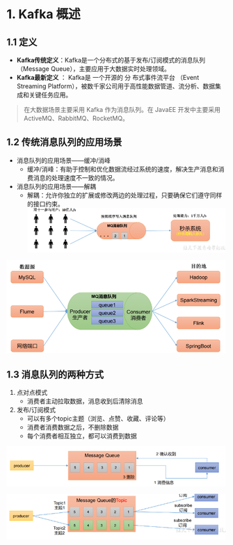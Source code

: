 # 1. Kafka 概述

## 1.1 定义
- **Kafka传统定义**：Kafka是一个分布式的基于发布/订阅模式的消息队列（Message Queue），主要应用于大数据实时处理领域。
- **Kafka最新定义** ： Kafka是 一个开源的 分 布式事件流平台 （Event Streaming Platform），被数千家公司用于高性能数据管道、流分析、数据集成和关键任务应用。

> 在大数据场景主要采用 Kafka 作为消息队列。在 JavaEE 开发中主要采用 ActiveMQ、RabbitMQ、RocketMQ。

## 1.2 传统消息队列的应用场景
- 消息队列的应用场景——缓冲/消峰
	- 缓冲/消峰：有助于控制和优化数据流经过系统的速度，解决生产消息和消费消息的处理速度不一致的情况。
- 消息队列的应用场景——解耦
	- 解耦：允许你独立的扩展或修改两边的处理过程，只要确保它们遵守同样的接口约束。
![](../../youdaonote-images/Pasted%20image%2020231003120330.png)

![](../../youdaonote-images/Pasted%20image%2020231003120345.png)

## 1.3 消息队列的两种方式

1. 点对点模式
	- 消费者主动拉取数据，消息收到后清除消息
2. 发布/订阅模式
	- 可以有多个topic主题（浏览、点赞、收藏、评论等）
	- 消费者消费数据之后，不删除数据
	- 每个消费者相互独立，都可以消费到数据

![](../../youdaonote-images/Pasted%20image%2020231003120542.png)

![](../../youdaonote-images/Pasted%20image%2020231003120557.png)

